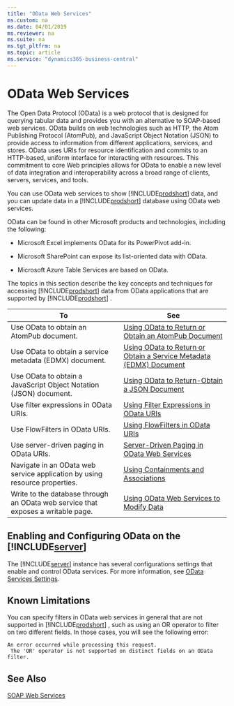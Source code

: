 ```yaml
---
title: "OData Web Services"
ms.custom: na
ms.date: 04/01/2019
ms.reviewer: na
ms.suite: na
ms.tgt_pltfrm: na
ms.topic: article
ms.service: "dynamics365-business-central"
---
```


# OData Web Services

The Open Data Protocol \(OData\) is a web protocol that is designed for querying tabular data and provides you with an alternative to SOAP-based web services. OData builds on web technologies such as HTTP, the Atom Publishing Protocol \(AtomPub\), and JavaScript Object Notation \(JSON\) to provide access to information from different applications, services, and stores. OData uses URIs for resource identification and commits to an HTTP-based, uniform interface for interacting with resources. This commitment to core Web principles allows for OData to enable a new level of data integration and interoperability across a broad range of clients, servers, services, and tools.  
  
 You can use OData web services to show [!INCLUDE[prodshort](../developer/includes/prodshort.md)] data, and you can update data in a [!INCLUDE[prodshort](../developer/includes/prodshort.md)] database using OData web services.  
  
 OData can be found in other Microsoft products and technologies, including the following:  
  
-   Microsoft Excel implements OData for its PowerPivot add-in.  
  
-   Microsoft SharePoint can expose its list-oriented data with OData.  
  
-   Microsoft Azure Table Services are based on OData.  
  
 The topics in this section describe the key concepts and techniques for accessing [!INCLUDE[prodshort](../developer/includes/prodshort.md)] data from OData applications that are supported by [!INCLUDE[prodshort](../developer/includes/prodshort.md)] .  
  
|To|See|  
|--------|---------|  
|Use OData to obtain an AtomPub document.|[Using OData to Return or Obtain an AtomPub Document](Return-Obtain-an-AtomPub-Document.md)|  
|Use OData to obtain a service metadata \(EDMX\) document.|[Using OData to Return or Obtain a Service Metadata \(EDMX\) Document](return-obtain-service-metadata-edmx-document.md)|  
|Use OData to obtain a JavaScript Object Notation \(JSON\) document.|[Using OData to Return-Obtain a JSON Document](return-obtain-json-document.md)|  
|Use filter expressions in OData URIs.|[Using Filter Expressions in OData URIs](Use-Filter-Expressions-in-OData-URIs.md)|  
|Use FlowFilters in OData URIs.|[Using FlowFilters in OData URIs](use-flowfilters-in-odata-uris.md)|  
|Use server-driven paging in OData URIs.|[Server-Driven Paging in OData Web Services](Server-Driven-Paging-in-OData-Web-Services.md)|  
|Navigate in an OData web service application by using resource properties.|[Using Containments and Associations](use-containments-associations.md)|  
|Write to the database through an OData web service that exposes a writable page.|[Using OData Web Services to Modify Data](use-odata-to-modify-data.md)|  

## Enabling and Configuring OData on the [!INCLUDE[server](../developer/includes/server.md)]
 
The [!INCLUDE[server](../developer/includes/server.md)] instance has several configurations settings that enable and control OData services. For more information, see [OData Services Settings](../administration/configure-server-instance.md#ODataServices).

## Known Limitations
 
You can specify filters in OData web services in general that are not supported in [!INCLUDE[prodshort](../developer/includes/prodshort.md)] , such as using an OR operator to filter on two different fields. In those cases, you will see the following error:  
  
```  
An error occurred while processing this request.   
 The 'OR' operator is not supported on distinct fields on an OData filter.  
```  
  
## See Also  
 [SOAP Web Services](SOAP-Web-Services.md)
